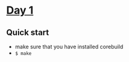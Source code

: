 # [Day 1](https://adventofcode.com/2015/day/1)

## Quick start

- make sure that you have installed corebuild
- `$ make`